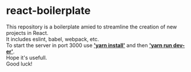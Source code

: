 # react-boilerplate

This repository is a boilerplate amied to streamline the creation of new projects in React.</br>
It includes eslint, babel, webpack, etc.</br>
To start the server in port 3000 use <b><u>'yarn install'</u></b> and then <b><u>'yarn run dev-er'</u></b>.</br>
Hope it's usefull.</br>
Good luck!
